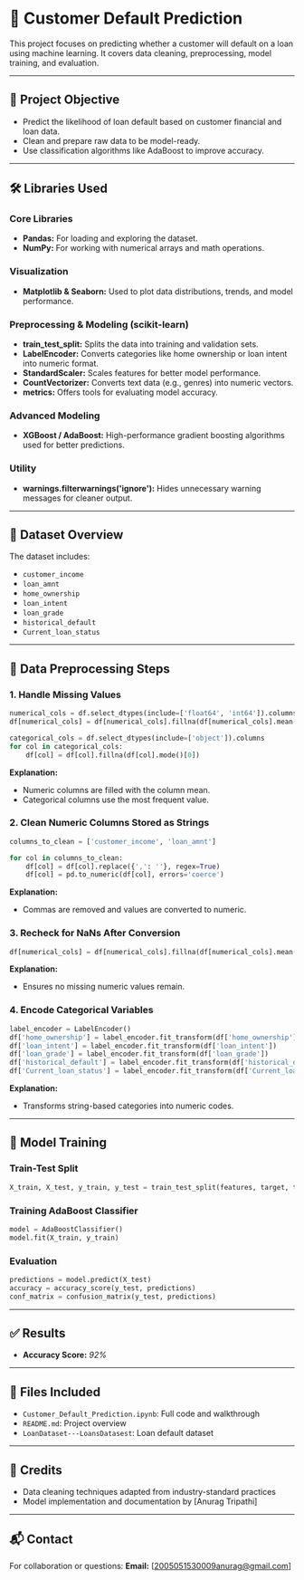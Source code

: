 # 🏦 Customer Default Prediction

This project focuses on predicting whether a customer will default on a loan using machine learning. It covers data cleaning, preprocessing, model training, and evaluation.

---

## 🎯 Project Objective

* Predict the likelihood of loan default based on customer financial and loan data.
* Clean and prepare raw data to be model-ready.
* Use classification algorithms like AdaBoost to improve accuracy.

---

## 🛠️ Libraries Used

### Core Libraries

* **Pandas:** For loading and exploring the dataset.
* **NumPy:** For working with numerical arrays and math operations.

### Visualization

* **Matplotlib & Seaborn:** Used to plot data distributions, trends, and model performance.

### Preprocessing & Modeling (scikit-learn)

* **train\_test\_split:** Splits the data into training and validation sets.
* **LabelEncoder:** Converts categories like home ownership or loan intent into numeric format.
* **StandardScaler:** Scales features for better model performance.
* **CountVectorizer:** Converts text data (e.g., genres) into numeric vectors.
* **metrics:** Offers tools for evaluating model accuracy.

### Advanced Modeling

* **XGBoost / AdaBoost:** High-performance gradient boosting algorithms used for better predictions.

### Utility

* **warnings.filterwarnings('ignore'):** Hides unnecessary warning messages for cleaner output.

---

## 📂 Dataset Overview

The dataset includes:

* `customer_income`
* `loan_amnt`
* `home_ownership`
* `loan_intent`
* `loan_grade`
* `historical_default`
* `Current_loan_status`

---

## 🧹 Data Preprocessing Steps

### 1. Handle Missing Values

```python
numerical_cols = df.select_dtypes(include=['float64', 'int64']).columns
df[numerical_cols] = df[numerical_cols].fillna(df[numerical_cols].mean())

categorical_cols = df.select_dtypes(include=['object']).columns
for col in categorical_cols:
    df[col] = df[col].fillna(df[col].mode()[0])
```

**Explanation:**

* Numeric columns are filled with the column mean.
* Categorical columns use the most frequent value.

### 2. Clean Numeric Columns Stored as Strings

```python
columns_to_clean = ['customer_income', 'loan_amnt']

for col in columns_to_clean:
    df[col] = df[col].replace({',': ''}, regex=True)
    df[col] = pd.to_numeric(df[col], errors='coerce')
```

**Explanation:**

* Commas are removed and values are converted to numeric.

### 3. Recheck for NaNs After Conversion

```python
df[numerical_cols] = df[numerical_cols].fillna(df[numerical_cols].mean())
```

**Explanation:**

* Ensures no missing numeric values remain.

### 4. Encode Categorical Variables

```python
label_encoder = LabelEncoder()
df['home_ownership'] = label_encoder.fit_transform(df['home_ownership'])
df['loan_intent'] = label_encoder.fit_transform(df['loan_intent'])
df['loan_grade'] = label_encoder.fit_transform(df['loan_grade'])
df['historical_default'] = label_encoder.fit_transform(df['historical_default'])
df['Current_loan_status'] = label_encoder.fit_transform(df['Current_loan_status'])
```

**Explanation:**

* Transforms string-based categories into numeric codes.

---

## 🧠 Model Training

### Train-Test Split

```python
X_train, X_test, y_train, y_test = train_test_split(features, target, test_size=0.2, random_state=42)
```

### Training AdaBoost Classifier

```python
model = AdaBoostClassifier()
model.fit(X_train, y_train)
```

### Evaluation

```python
predictions = model.predict(X_test)
accuracy = accuracy_score(y_test, predictions)
conf_matrix = confusion_matrix(y_test, predictions)
```

---

## ✅ Results

* **Accuracy Score:** *92%*

---

## 📁 Files Included

* `Customer_Default_Prediction.ipynb`: Full code and walkthrough
* `README.md`: Project overview
* `LoanDataset---LoansDatasest`: Loan default dataset

---

## 🙌 Credits

* Data cleaning techniques adapted from industry-standard practices
* Model implementation and documentation by \[Anurag Tripathi]

---

## 📬 Contact

For collaboration or questions:
**Email:** \[[2005051530009anurag@gmail.com](mailto:2005051530009anurag@gmail.com)]
